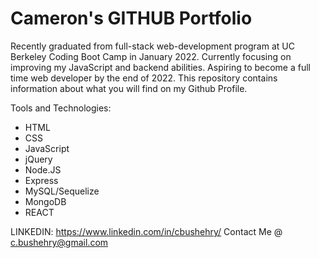 # Cameron's GITHUB Portfolio

Recently graduated from full-stack web-development program at UC Berkeley Coding Boot Camp in January 2022. Currently focusing on improving my JavaScript and backend abilities. Aspiring to become a full time web developer by the end of 2022. 
This repository contains information about what you will find on my Github Profile.

Tools and Technologies: 
  * HTML 
  * CSS 
  * JavaScript 
  * jQuery
  * Node.JS
  * Express
  * MySQL/Sequelize
  * MongoDB
  * REACT

LINKEDIN: https://www.linkedin.com/in/cbushehry/
Contact Me @ c.bushehry@gmail.com

<!---
cbushehry/cbushehry is a ✨ special ✨ repository because its `README.md` (this file) appears on your GitHub profile.
You can click the Preview link to take a look at your changes.
--->
